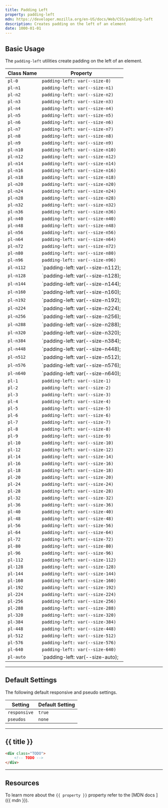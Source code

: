 ```yaml
---
title: Padding Left
property: padding-left
mdn: https://developer.mozilla.org/en-US/docs/Web/CSS/padding-left
description: Creates padding on the left of an element
date: 1000-01-01
---
```


## Basic Usage

The `padding-left` utilities create padding on the left of an element.

| Class Name | Property                         |
| ---------- | -------------------------------- |
| `pl-0`     | `padding-left: var(--size-0)`    |
| `pl-n1`    | `padding-left: var(--size-n1)`   |
| `pl-n2`    | `padding-left: var(--size-n2)`   |
| `pl-n3`    | `padding-left: var(--size-n3)`   |
| `pl-n4`    | `padding-left: var(--size-n4)`   |
| `pl-n5`    | `padding-left: var(--size-n5)`   |
| `pl-n6`    | `padding-left: var(--size-n6)`   |
| `pl-n7`    | `padding-left: var(--size-n7)`   |
| `pl-n8`    | `padding-left: var(--size-n8)`   |
| `pl-n9`    | `padding-left: var(--size-n9)`   |
| `pl-n10`   | `padding-left: var(--size-n10)`  |
| `pl-n12`   | `padding-left: var(--size-n12)`  |
| `pl-n14`   | `padding-left: var(--size-n14)`  |
| `pl-n16`   | `padding-left: var(--size-n16)`  |
| `pl-n18`   | `padding-left: var(--size-n18)`  |
| `pl-n20`   | `padding-left: var(--size-n20)`  |
| `pl-n24`   | `padding-left: var(--size-n24)`  |
| `pl-n28`   | `padding-left: var(--size-n28)`  |
| `pl-n32`   | `padding-left: var(--size-n32)`  |
| `pl-n36`   | `padding-left: var(--size-n36)`  |
| `pl-n40`   | `padding-left: var(--size-n40)`  |
| `pl-n48`   | `padding-left: var(--size-n48)`  |
| `pl-n56`   | `padding-left: var(--size-n56)`  |
| `pl-n64`   | `padding-left: var(--size-n64)`  |
| `pl-n72`   | `padding-left: var(--size-n72)`  |
| `pl-n80`   | `padding-left: var(--size-n80)`  |
| `pl-n96`   | `padding-left: var(--size-n96)`  |
| `pl-n112`  | `padding-left: var(--size-n112); |
| `pl-n128`  | `padding-left: var(--size-n128); |
| `pl-n144`  | `padding-left: var(--size-n144); |
| `pl-n160`  | `padding-left: var(--size-n160); |
| `pl-n192`  | `padding-left: var(--size-n192); |
| `pl-n224`  | `padding-left: var(--size-n224); |
| `pl-n256`  | `padding-left: var(--size-n256); |
| `pl-n288`  | `padding-left: var(--size-n288); |
| `pl-n320`  | `padding-left: var(--size-n320); |
| `pl-n384`  | `padding-left: var(--size-n384); |
| `pl-n448`  | `padding-left: var(--size-n448); |
| `pl-n512`  | `padding-left: var(--size-n512); |
| `pl-n576`  | `padding-left: var(--size-n576); |
| `pl-n640`  | `padding-left: var(--size-n640); |
| `pl-1`     | `padding-left: var(--size-1)`    |
| `pl-2`     | `padding-left: var(--size-2)`    |
| `pl-3`     | `padding-left: var(--size-3)`    |
| `pl-4`     | `padding-left: var(--size-4)`    |
| `pl-5`     | `padding-left: var(--size-5)`    |
| `pl-6`     | `padding-left: var(--size-6)`    |
| `pl-7`     | `padding-left: var(--size-7)`    |
| `pl-8`     | `padding-left: var(--size-8)`    |
| `pl-9`     | `padding-left: var(--size-9)`    |
| `pl-10`    | `padding-left: var(--size-10)`   |
| `pl-12`    | `padding-left: var(--size-12)`   |
| `pl-14`    | `padding-left: var(--size-14)`   |
| `pl-16`    | `padding-left: var(--size-16)`   |
| `pl-18`    | `padding-left: var(--size-18)`   |
| `pl-20`    | `padding-left: var(--size-20)`   |
| `pl-24`    | `padding-left: var(--size-24)`   |
| `pl-28`    | `padding-left: var(--size-28)`   |
| `pl-32`    | `padding-left: var(--size-32)`   |
| `pl-36`    | `padding-left: var(--size-36)`   |
| `pl-40`    | `padding-left: var(--size-40)`   |
| `pl-48`    | `padding-left: var(--size-48)`   |
| `pl-56`    | `padding-left: var(--size-56)`   |
| `pl-64`    | `padding-left: var(--size-64)`   |
| `pl-72`    | `padding-left: var(--size-72)`   |
| `pl-80`    | `padding-left: var(--size-80)`   |
| `pl-96`    | `padding-left: var(--size-96)`   |
| `pl-112`   | `padding-left: var(--size-112)`  |
| `pl-128`   | `padding-left: var(--size-128)`  |
| `pl-144`   | `padding-left: var(--size-144)`  |
| `pl-160`   | `padding-left: var(--size-160)`  |
| `pl-192`   | `padding-left: var(--size-192)`  |
| `pl-224`   | `padding-left: var(--size-224)`  |
| `pl-256`   | `padding-left: var(--size-256)`  |
| `pl-288`   | `padding-left: var(--size-288)`  |
| `pl-320`   | `padding-left: var(--size-320)`  |
| `pl-384`   | `padding-left: var(--size-384)`  |
| `pl-448`   | `padding-left: var(--size-448)`  |
| `pl-512`   | `padding-left: var(--size-512)`  |
| `pl-576`   | `padding-left: var(--size-576)`  |
| `pl-640`   | `padding-left: var(--size-640)`  |
| `pl-auto`  | `padding-left: var(--size-auto); |

---

## Default Settings

The following default responsive and pseudo settings.

| Setting      | Default Setting |
| ------------ | --------------- |
| `responsive` | `true`          |
| `pseudos`    | `none`          |

---

## {{ title }}

<div class="bg-silver-200 p-20 h-256 radius-md flex flex-wrap align-content-center">
  <!-- ... -->
</div>

```html
<div class="TODO">
	<!-- TODO -->
</div>
```

---

## Resources

To learn more about the `{{ property }}` property refer to the [MDN docs <i class="far fa-external-link ml-6"></i>]({{ mdn }}).

